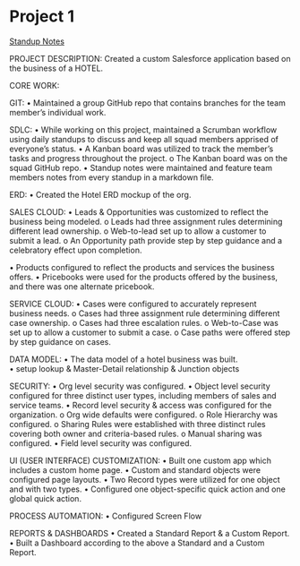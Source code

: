 # Project 1

[Standup Notes](https://docs.google.com/document/d/1hHbIvVRy6CJgUKDqt5x-TVkLUspNREHN7vDGC0KrHVk/edit?usp=sharing)

PROJECT DESCRIPTION: 
Created a custom Salesforce application based on the business of a HOTEL. 

CORE WORK: 

GIT: 
• Maintained a group GitHub repo that contains branches for the team member’s individual work. 

SDLC: 
• While working on this project, maintained a Scrumban workflow using daily standups to discuss and keep all squad members apprised of everyone’s status. 
• A Kanban board was utilized to track the member’s tasks and progress throughout the project. 
	o The Kanban board was on the squad GitHub repo. 
• Standup notes were maintained and feature team members notes from every standup in a markdown file. 

ERD: 
• Created the Hotel ERD mockup of the org. 

SALES CLOUD: 
• Leads & Opportunities was customized to reflect the business being modeled. 
	o Leads had three assignment rules determining different lead ownership. 
	o Web-to-lead set up to allow a customer to submit a lead. 
	o An Opportunity path provide step by step guidance and a celebratory effect upon completion. 
	
• Products configured to reflect the products and services the business offers. 
• Pricebooks were used for the products offered by the business, and there was one alternate pricebook. 

SERVICE CLOUD: 
• Cases were configured to accurately represent business needs. 
	o Cases had three assignment rule determining different case ownership.
	o Cases had three escalation rules. 
	o Web-to-Case was set up to allow a customer to submit a case. 
	o Case paths were offered step by step guidance on cases. 

DATA MODEL: 
• The data model of a hotel business was built.  
• setup lookup & Master-Detail relationship & Junction objects 

SECURITY: 
• Org level security was configured. 
• Object level security configured for three distinct user types, including members of sales and service teams. 
• Record level security & access was configured for the organization. 
	o Org wide defaults were configured. 
	o Role Hierarchy was configured. 
	o Sharing Rules were established with three distinct rules covering both owner and criteria-based rules. 
	o Manual sharing was configured. 
• Field level security was configured. 

UI (USER INTERFACE) CUSTOMIZATION: 
• Built one custom app which includes a custom home page. 
• Custom and standard objects were configured page layouts. 
• Two Record types were utilized for one object and with two types. 
• Configured one object-specific quick action and one global quick action. 

PROCESS AUTOMATION: 
• Configured Screen Flow
	
REPORTS & DASHBOARDS 
• Created a Standard Report & a Custom Report. 
• Built a Dashboard according to the above a Standard and a Custom Report.

